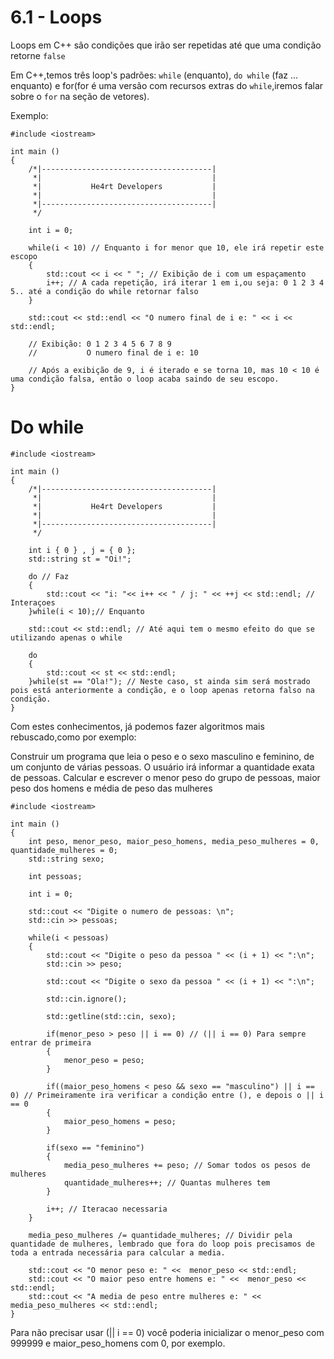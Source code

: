 # 6.1 - Loops

Loops em C++ são condições que irão ser repetidas até que uma condição retorne `false`

Em C++,temos três loop's padrões: `while` (enquanto), `do while` (faz ... enquanto) e for(for é uma versão com recursos extras do `while`,iremos falar sobre o `for` na seção de vetores).

Exemplo:

```cpp{0}
#include <iostream>

int main () 
{
    /*|--------------------------------------|
     *|                                      |
     *|           He4rt Developers           |
     *|                                      |
     *|--------------------------------------|
     */

    int i = 0;

    while(i < 10) // Enquanto i for menor que 10, ele irá repetir este escopo
    {
        std::cout << i << " "; // Exibição de i com um espaçamento
        i++; // A cada repetição, irá iterar 1 em i,ou seja: 0 1 2 3 4 5.. até a condição do while retornar falso
    }

    std::cout << std::endl << "O numero final de i e: " << i << std::endl;

    // Exibição: 0 1 2 3 4 5 6 7 8 9
    //           O numero final de i e: 10

    // Após a exibição de 9, i é iterado e se torna 10, mas 10 < 10 é uma condição falsa, então o loop acaba saindo de seu escopo.
}
```

# Do while

```cpp{0}
#include <iostream>

int main () 
{
    /*|--------------------------------------|
     *|                                      |
     *|           He4rt Developers           |
     *|                                      |
     *|--------------------------------------|
     */

    int i { 0 } , j = { 0 };
    std::string st = "Oi!";

    do // Faz
    {
        std::cout << "i: "<< i++ << " / j: " << ++j << std::endl; // Interaçoes
    }while(i < 10);// Enquanto

    std::cout << std::endl; // Até aqui tem o mesmo efeito do que se utilizando apenas o while

    do 
    {
        std::cout << st << std::endl;
    }while(st == "Ola!"); // Neste caso, st ainda sim será mostrado pois está anteriormente a condição, e o loop apenas retorna falso na condição.
}
```

Com estes conhecimentos, já podemos fazer algoritmos mais rebuscado,como por exemplo:

Construir um programa que leia o peso e o sexo masculino e feminino, de um conjunto de várias pessoas. O usuário irá informar a quantidade exata de pessoas. Calcular e escrever o menor peso do grupo de pessoas, maior peso dos homens e média de peso das mulheres

```cpp{0}
#include <iostream>

int main () 
{
    int peso, menor_peso, maior_peso_homens, media_peso_mulheres = 0, quantidade_mulheres = 0;
    std::string sexo;

    int pessoas;

    int i = 0;

    std::cout << "Digite o numero de pessoas: \n";
    std::cin >> pessoas;

    while(i < pessoas) 
    {
        std::cout << "Digite o peso da pessoa " << (i + 1) << ":\n";
        std::cin >> peso;

        std::cout << "Digite o sexo da pessoa " << (i + 1) << ":\n";

        std::cin.ignore();

        std::getline(std::cin, sexo);

        if(menor_peso > peso || i == 0) // (|| i == 0) Para sempre entrar de primeira
        {
            menor_peso = peso;
        }

        if((maior_peso_homens < peso && sexo == "masculino") || i == 0) // Primeiramente ira verificar a condição entre (), e depois o || i == 0
        {
            maior_peso_homens = peso;
        }

        if(sexo == "feminino") 
        {
            media_peso_mulheres += peso; // Somar todos os pesos de mulheres
            quantidade_mulheres++; // Quantas mulheres tem
        }

        i++; // Iteracao necessaria
    }

    media_peso_mulheres /= quantidade_mulheres; // Dividir pela quantidade de mulheres, lembrado que fora do loop pois precisamos de toda a entrada necessária para calcular a media.

    std::cout << "O menor peso e: " <<  menor_peso << std::endl;
    std::cout << "O maior peso entre homens e: " <<  menor_peso << std::endl;
    std::cout << "A media de peso entre mulheres e: " <<  media_peso_mulheres << std::endl;
}
```

Para não precisar usar (|| i == 0) você poderia inicializar o menor_peso com 999999 e maior_peso_homens com 0, por exemplo.
